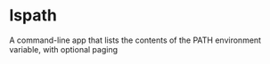 # lspath
A command-line app that lists the contents of the PATH environment variable, with optional paging
